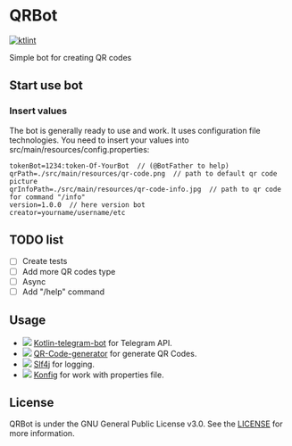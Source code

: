 # QRBot
[![ktlint](https://img.shields.io/badge/code%20style-%E2%9D%A4-FF4081.svg)](https://ktlint.github.io/)

Simple bot for creating QR codes

## Start use bot

### Insert values

The bot is generally ready to use and work. It uses configuration file technologies. You need to insert your values into src/main/resources/config.properties:

```properties
tokenBot=1234:token-Of-YourBot  // (@BotFather to help)
qrPath=./src/main/resources/qr-code.png  // path to default qr code picture
qrInfoPath=./src/main/resources/qr-code-info.jpg  // path to qr code for command "/info"
version=1.0.0  // here version bot
creator=yourname/username/etc
```

## TODO list

- [ ] Create tests
- [ ] Add more QR codes type
- [ ] Async
- [ ] Add "/help" command

## Usage
- ![](https://avatars.githubusercontent.com/u/57418018?s=24) [Kotlin-telegram-bot](https://github.com/python-telegram-bot/python-telegram-bot) for Telegram API.
- ![](https://avatars.githubusercontent.com/u/672172?s=24) [QR-Code-generator](https://github.com/nayuki/QR-Code-generator) for generate QR Codes.
- ![](https://avatars.githubusercontent.com/u/1521407?s=24) [Slf4j](https://github.com/qos-ch/slf4j) for logging.
- ![](https://avatars.githubusercontent.com/u/56219?s=24) [Konfig](https://github.com/npryce/konfig) for work with properties file.

## License
QRBot is under the GNU General Public License v3.0. See the [LICENSE](LICENSE) for more information.
